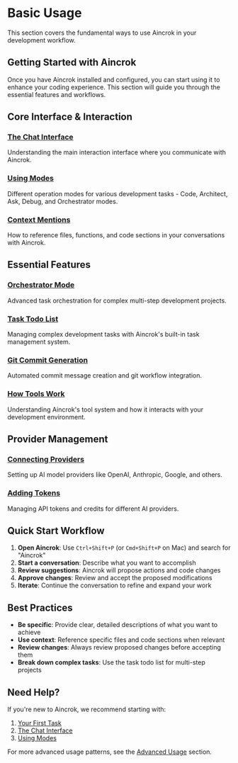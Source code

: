 # Basic Usage

This section covers the fundamental ways to use Aincrok in your development workflow.

## Getting Started with Aincrok

Once you have Aincrok installed and configured, you can start using it to enhance your coding experience. This section will guide you through the essential features and workflows.

## Core Interface & Interaction

### [The Chat Interface](basic-usage/the-chat-interface.md)

Understanding the main interaction interface where you communicate with Aincrok.

### [Using Modes](basic-usage/using-modes.md)

Different operation modes for various development tasks - Code, Architect, Ask, Debug, and Orchestrator modes.

### [Context Mentions](basic-usage/context-mentions.md)

How to reference files, functions, and code sections in your conversations with Aincrok.

## Essential Features

### [Orchestrator Mode](basic-usage/orchestrator-mode.md)

Advanced task orchestration for complex multi-step development projects.

### [Task Todo List](basic-usage/task-todo-list.md)

Managing complex development tasks with Aincrok's built-in task management system.

### [Git Commit Generation](basic-usage/git-commit-generation.md)

Automated commit message creation and git workflow integration.

### [How Tools Work](basic-usage/how-tools-work.md)

Understanding Aincrok's tool system and how it interacts with your development environment.

## Provider Management

### [Connecting Providers](basic-usage/connecting-providers.md)

Setting up AI model providers like OpenAI, Anthropic, Google, and others.

### [Adding Tokens](basic-usage/adding-tokens.md)

Managing API tokens and credits for different AI providers.

## Quick Start Workflow

1. **Open Aincrok**: Use `Ctrl+Shift+P` (or `Cmd+Shift+P` on Mac) and search for "Aincrok"
2. **Start a conversation**: Describe what you want to accomplish
3. **Review suggestions**: Aincrok will propose actions and code changes
4. **Approve changes**: Review and accept the proposed modifications
5. **Iterate**: Continue the conversation to refine and expand your work

## Best Practices

- **Be specific**: Provide clear, detailed descriptions of what you want to achieve
- **Use context**: Reference specific files and code sections when relevant
- **Review changes**: Always review proposed changes before accepting them
- **Break down complex tasks**: Use the task todo list for multi-step projects

## Need Help?

If you're new to Aincrok, we recommend starting with:

1. [Your First Task](getting-started/your-first-task.md)
2. [The Chat Interface](basic-usage/the-chat-interface.md)
3. [Using Modes](basic-usage/using-modes.md)

For more advanced usage patterns, see the [Advanced Usage](advanced-usage/) section.
